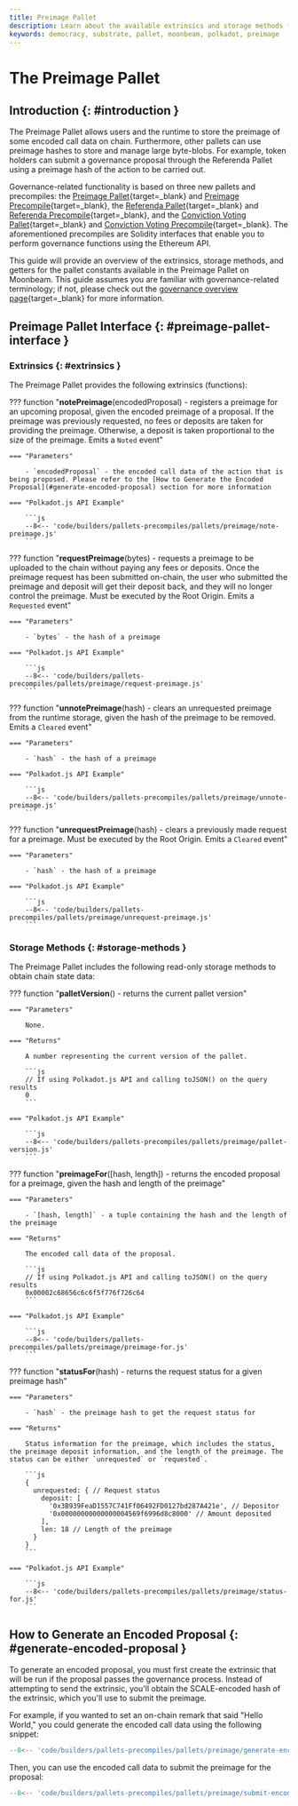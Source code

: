 ```yaml
---
title: Preimage Pallet
description: Learn about the available extrinsics and storage methods for the Preimage Pallet on Moonbeam, which are used to store and manage on-chain preimages.
keywords: democracy, substrate, pallet, moonbeam, polkadot, preimage
---
```


# The Preimage Pallet

## Introduction {: #introduction }

The Preimage Pallet allows users and the runtime to store the preimage of some encoded call data on chain. Furthermore, other pallets can use preimage hashes to store and manage large byte-blobs. For example, token holders can submit a governance proposal through the Referenda Pallet using a preimage hash of the action to be carried out.

Governance-related functionality is based on three new pallets and precompiles: the [Preimage Pallet](/builders/substrate/interfaces/features/governance/preimage/){target=\_blank} and [Preimage Precompile](/builders/ethereum/precompiles/features/governance/preimage/){target=\_blank}, the [Referenda Pallet](/builders/substrate/interfaces/features/governance/referenda/){target=\_blank} and [Referenda Precompile](/builders/ethereum/precompiles/features/governance/referenda/){target=\_blank}, and the [Conviction Voting Pallet](/builders/substrate/interfaces/features/governance/conviction-voting/){target=\_blank} and [Conviction Voting Precompile](/builders/ethereum/precompiles/features/governance/conviction-voting/){target=\_blank}. The aforementioned precompiles are Solidity interfaces that enable you to perform governance functions using the Ethereum API.

This guide will provide an overview of the extrinsics, storage methods, and getters for the pallet constants available in the Preimage Pallet on Moonbeam. This guide assumes you are familiar with governance-related terminology; if not, please check out the [governance overview page](/learn/features/governance/#opengov){target=_blank} for more information.

## Preimage Pallet Interface {: #preimage-pallet-interface }

### Extrinsics {: #extrinsics }

The Preimage Pallet provides the following extrinsics (functions):

??? function "**notePreimage**(encodedProposal) - registers a preimage for an upcoming proposal, given the encoded preimage of a proposal. If the preimage was previously requested, no fees or deposits are taken for providing the preimage. Otherwise, a deposit is taken proportional to the size of the preimage. Emits a `Noted` event"

    === "Parameters"

        - `encodedProposal` - the encoded call data of the action that is being proposed. Please refer to the [How to Generate the Encoded Proposal](#generate-encoded-proposal) section for more information

    === "Polkadot.js API Example"

        ```js
        --8<-- 'code/builders/pallets-precompiles/pallets/preimage/note-preimage.js'
        ```

??? function "**requestPreimage**(bytes) - requests a preimage to be uploaded to the chain without paying any fees or deposits. Once the preimage request has been submitted on-chain, the user who submitted the preimage and deposit will get their deposit back, and they will no longer control the preimage. Must be executed by the Root Origin. Emits a `Requested` event"

    === "Parameters"

        - `bytes` - the hash of a preimage

    === "Polkadot.js API Example"

        ```js
        --8<-- 'code/builders/pallets-precompiles/pallets/preimage/request-preimage.js'
        ```

??? function "**unnotePreimage**(hash) - clears an unrequested preimage from the runtime storage, given the hash of the preimage to be removed. Emits a `Cleared` event"

    === "Parameters"

        - `hash` - the hash of a preimage

    === "Polkadot.js API Example"

        ```js
        --8<-- 'code/builders/pallets-precompiles/pallets/preimage/unnote-preimage.js'
        ```

??? function "**unrequestPreimage**(hash) - clears a previously made request for a preimage. Must be executed by the Root Origin. Emits a `Cleared` event"

    === "Parameters"

        - `hash` - the hash of a preimage

    === "Polkadot.js API Example"

        ```js
        --8<-- 'code/builders/pallets-precompiles/pallets/preimage/unrequest-preimage.js'
        ```

### Storage Methods {: #storage-methods }

The Preimage Pallet includes the following read-only storage methods to obtain chain state data:

??? function "**palletVersion**() - returns the current pallet version"

    === "Parameters"

        None.

    === "Returns"

        A number representing the current version of the pallet.

        ```js
        // If using Polkadot.js API and calling toJSON() on the query results
        0
        ```

    === "Polkadot.js API Example"

        ```js
        --8<-- 'code/builders/pallets-precompiles/pallets/preimage/pallet-version.js'
        ```

??? function "**preimageFor**([hash, length]) - returns the encoded proposal for a preimage, given the hash and length of the preimage"

    === "Parameters"

        - `[hash, length]` - a tuple containing the hash and the length of the preimage

    === "Returns"

        The encoded call data of the proposal.

        ```js
        // If using Polkadot.js API and calling toJSON() on the query results
        0x00002c68656c6c6f5f776f726c64
        ```

    === "Polkadot.js API Example"

        ```js
        --8<-- 'code/builders/pallets-precompiles/pallets/preimage/preimage-for.js'
        ```

??? function "**statusFor**(hash) - returns the request status for a given preimage hash"

    === "Parameters"

        - `hash` - the preimage hash to get the request status for

    === "Returns"

        Status information for the preimage, which includes the status, the preimage deposit information, and the length of the preimage. The status can be either `unrequested` or `requested`.

        ```js
        {
          unrequested: { // Request status
            deposit: [
              '0x3B939FeaD1557C741Ff06492FD0127bd287A421e', // Depositor
              '0x00000000000000004569f6996d8c8000' // Amount deposited
            ],
            len: 18 // Length of the preimage
          }
        }
        ```

    === "Polkadot.js API Example"

        ```js
        --8<-- 'code/builders/pallets-precompiles/pallets/preimage/status-for.js'
        ```

## How to Generate an Encoded Proposal {: #generate-encoded-proposal }

To generate an encoded proposal, you must first create the extrinsic that will be run if the proposal passes the governance process. Instead of attempting to send the extrinsic, you'll obtain the SCALE-encoded hash of the extrinsic, which you'll use to submit the preimage.

For example, if you wanted to set an on-chain remark that said "Hello World," you could generate the encoded call data using the following snippet:

```js
--8<-- 'code/builders/pallets-precompiles/pallets/preimage/generate-encoded-call-data.js'
```

Then, you can use the encoded call data to submit the preimage for the proposal:

```js
--8<-- 'code/builders/pallets-precompiles/pallets/preimage/submit-encoded-call-data.js'
```
